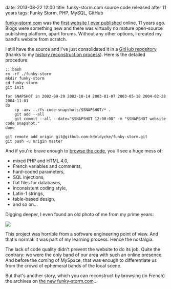 date: 2013-08-22 12:00
title: funky-storm.com source code released after 11 years
tags: Funky Storm, PHP, MySQL, GitHub

[funky-storm.com](http://funky-storm.com) was the [first website I ever published](http://web.archive.org/web/20020515000000*/http://www.funkystorm.free.fr/) online, 11 years ago. Blogs were something new and there was virtually no mature open-source publishing platform, apart forums. Without any other options, I created my band's website from scratch.

I still have the source and I've just consolidated it in a [GitHub repository](https://github.com/kdeldycke/funky-storm) (thanks to my [history reconstruction process](http://kevin.deldycke.com/2010/06/git-commit-history-reconstruction/)). Here is the detailed procedure:

    :::bash
    rm -rf ./funky-storm
    mkdir funky-storm
    cd funky-storm
    git init

    for SNAPSHOT in 2002-09-29 2002-10-14 2003-01-07 2003-05-18 2004-02-28 2004-11-01
    do
        cp -axv ../fs-code-snapshots/$SNAPSHOT/* .
        git add --all
        git commit --all --date="$SNAPSHOT 12:00:00" -m "$SNAPSHOT website code snapshot."
    done

    git remote add origin git@github.com:kdeldycke/funky-storm.git
    git push -u origin master


And if you're brave enough to [browse the code](https://github.com/kdeldycke/funky-storm), you'll see a huge mess of:

  * mixed PHP and HTML 4.0,
  * French variables and comments,
  * hard-coded parameters,
  * SQL injections,
  * flat files for databases,
  * inconsistent coding style,
  * Latin-1 strings,
  * table-based design,
  * and so on...

Digging deeper, I even found an old photo of me from my prime years:

![](https://raw.github.com/kdeldycke/funky-storm/master/data/webmaster.jpg)

This project was horrible from a software engineering point of view. And that's normal: it was part of my learning process. Hence the nostalgia.

The lack of code quality didn't prevent the website to do its job. Quite the contrary: we were the only band of our area with such an online presence. And before the coming of MySpace, that was enough to differentiate us from the crowd of ephemeral bands of the local scene.

But that's another story, which you can reconstruct by browsing (in French) the archives on [the new funky-storm.com](http://funky-storm.com)...
